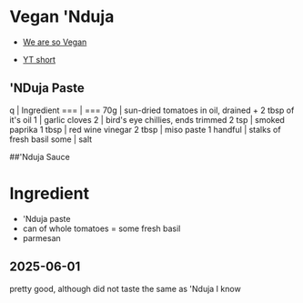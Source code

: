 # Vegan 'Nduja

- [We are so Vegan](https://www.wearesovegan.com/vegan-nduja-pasta/)

- [YT short](https://www.youtube.com/shorts/yE72RXdP71g)

## 'NDuja Paste
q | Ingredient
=== | ===
70g | sun-dried tomatoes in oil, drained + 2 tbsp of it's oil
1 | garlic cloves
2 | bird's eye chillies, ends trimmed
2 tsp | smoked paprika
1 tbsp | red wine vinegar
2 tbsp | miso paste
1 handful | stalks of fresh basil
some | salt

##'Nduja Sauce

Ingredient
===
- 'Nduja paste
- can of whole tomatoes
= some fresh basil
- parmesan



## 2025-06-01
pretty good, although did not taste the same as 'Nduja I know